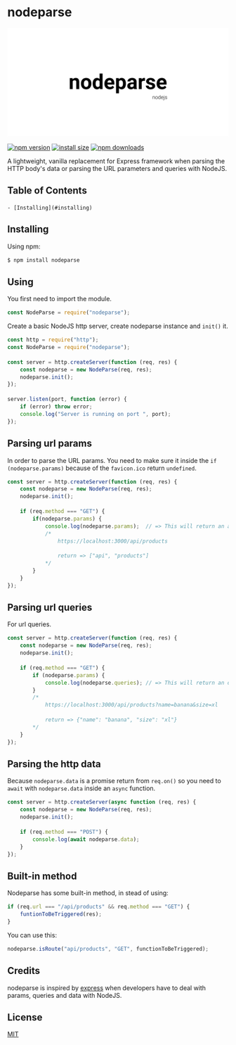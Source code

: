 # nodeparse 

![nodeparse-image](./images/nodeparse.png)

[![npm version](https://img.shields.io/npm/v/nodeparse.svg?style=flat-square)](https://www.npmjs.org/package/nodeparse)
[![install size](https://packagephobia.now.sh/badge?p=nodeparse)](https://packagephobia.now.sh/result?p=nodeparse)
[![npm downloads](https://img.shields.io/npm/dm/nodeparse.svg?style=flat-square)](http://npm-stat.com/charts.html?package=nodeparse)

A lightweight, vanilla replacement for Express framework when parsing the HTTP body's data or parsing the URL parameters and queries with NodeJS.

## Table of Contents

	- [Installing](#installing)


## Installing

Using npm:

```bash
$ npm install nodeparse
```

## Using

You first need to import the module.

```js
const NodeParse = require("nodeparse");
```

Create a basic NodeJS http server, create nodeparse instance and `init()` it.
```js
const http = require("http");
const NodeParse = require("nodeparse");

const server = http.createServer(function (req, res) {
	const nodeparse = new NodeParse(req, res);
	nodeparse.init();	
});

server.listen(port, function (error) {
	if (error) throw error;
	console.log("Server is running on port ", port);
});
```

## Parsing url params

In order to parse the URL params. You need to make sure it inside the `if (nodeparse.params)` because of the `favicon.ico` return `undefined`.

```js
const server = http.createServer(function (req, res) {
	const nodeparse = new NodeParse(req, res);
	nodeparse.init();

	if (req.method === "GET") {
		if(nodeparse.params) {
			console.log(nodeparse.params);	// => This will return an array of params.
			/*
				https://localhost:3000/api/products
				
				return => ["api", "products"]
			*/
		}
	}
});
```

## Parsing url queries

For url queries.

```js
const server = http.createServer(function (req, res) {
	const nodeparse = new NodeParse(req, res);
	nodeparse.init();
	
	if (req.method === "GET") {
		if (nodeparse.params) {
			console.log(nodeparse.queries); // => This will return an object of queries.
		}
		/*
			https://localhost:3000/api/products?name=banana&size=xl

			return => {"name": "banana", "size": "xl"}
		*/
	}
});
```

## Parsing the http data

Because `nodeparse.data` is a promise return from `req.on()` so you need to `await` with `nodeparse.data` inside an `async` function.

```js
const server = http.createServer(async function (req, res) {
	const nodeparse = new NodeParse(req, res);
	nodeparse.init();

	if (req.method === "POST") {
		console.log(await nodeparse.data);
	}
});
```

## Built-in method

Nodeparse has some built-in method, in stead of using:

```js
if (req.url === "/api/products" && req.method === "GET") {
	funtionToBeTriggered(res);
}
```

You can use this:

```js
nodeparse.isRoute("api/products", "GET", functionToBeTriggered);
```

## Credits

nodeparse is inspired by [express](https://github.com/expressjs/express) when developers have to deal with params, queries and data with NodeJS. 

## License

[MIT](LICENSE)
